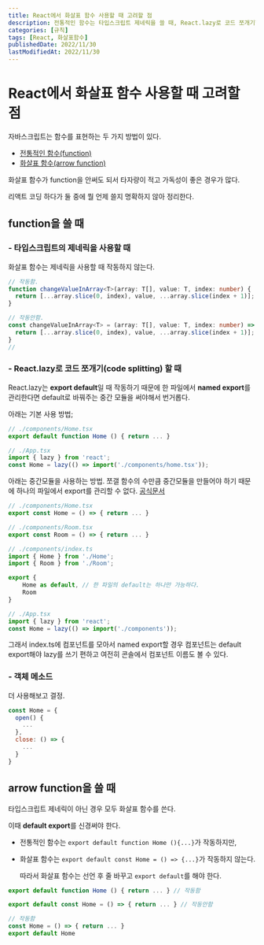 ```yaml
---
title: React에서 화살표 함수 사용할 때 고려할 점
description: 전통적인 함수는 타입스크립트 제네릭을 쓸 때, React.lazy로 코드 쪼개기할 때 쓰고 나머지는 화살표 함수를 쓰기로 한다. 다만 이때 export default 방식에 유의할 것.
categories: [규칙]
tags: [React, 화살표함수]
publishedDate: 2022/11/30
lastModifiedAt: 2022/11/30
---
```


# React에서 화살표 함수 사용할 때 고려할 점

자바스크립트는 함수를 표현하는 두 가지 방법이 있다.

- [전통적인 함수(function)](https://developer.mozilla.org/ko/docs/Web/JavaScript/Reference/Operators/function)
- [화살표 함수(arrow function)](https://developer.mozilla.org/ko/docs/Web/JavaScript/Reference/Functions/Arrow_functions)

화살표 함수가 function을 안써도 되서 타자량이 적고 가독성이 좋은 경우가 많다.

리액트 코딩 하다가 둘 중에 뭘 언제 쓸지 명확하지 않아 정리한다.

## function을 쓸 때

### - 타입스크립트의 제네릭을 사용할 때

화살표 함수는 제네릭을 사용할 때 작동하지 않는다.

```ts
// 작동함.
function changeValueInArray<T>(array: T[], value: T, index: number) {
  return [...array.slice(0, index), value, ...array.slice(index + 1)];
}

// 작동안함.
const changeValueInArray<T> = (array: T[], value: T, index: number) => {
  return [...array.slice(0, index), value, ...array.slice(index + 1)];
}
//
```

### - React.lazy로 코드 쪼개기(code splitting) 할 때

React.lazy는 **export default**일 때 작동하기 때문에 한 파일에서 **named export**를 관리한다면 default로 바꿔주는 중간 모듈을 써야해서 번거롭다.

아래는 기본 사용 방법;

```js
// ./components/Home.tsx
export default function Home () { return ... }

// ./App.tsx
import { lazy } from 'react';
const Home = lazy(() => import('./components/home.tsx'));
```

아래는 중간모듈을 사용하는 방법. 쪼갤 함수의 수만큼 중간모듈을 만들어야 하기 때문에 하나의 파일에서 export를 관리할 수 없다. [공식문서](https://reactjs.org/docs/code-splitting.html#named-exports)

```ts
// ./components/Home.tsx
export const Home = () => { return ... }

// ./components/Room.tsx
export const Room = () => { return ... }

// ./components/index.ts
import { Home } from './Home';
import { Room } from './Room';

export {
    Home as default, // 한 파일의 default는 하나만 가능하다.
    Room
}

// ./App.tsx
import { lazy } from 'react';
const Home = lazy(() => import('./components'));
```

그래서 index.ts에 컴포넌트를 모아서 named export할 경우 컴포넌트는 default export해야 lazy를 쓰기 편하고 여전히 콘솔에서 컴포넌트 이름도 볼 수 있다.

### - 객체 메소드

더 사용해보고 결정.

```js
const Home = {
  open() {
    ...
  },
  close: () => {
    ...
  }
}
```

## arrow function을 쓸 때

타입스크립트 제네릭이 아닌 경우 모두 화살표 함수를 쓴다.

이때 **default export**를 신경써야 한다.

- 전통적인 함수는 `export default function Home (){...}`가 작동하지만,
- 화살표 함수는 `export default const Home = () => {...}`가 작동하지 않는다.

  따라서 화살표 함수는 선언 후 줄 바꾸고 `export default`를 해야 한다.

```js
export default function Home () { return ... } // 작동함

export default const Home = () => { return ... } // 작동안함

// 작동함
const Home = () => { return ... }
export default Home
```
